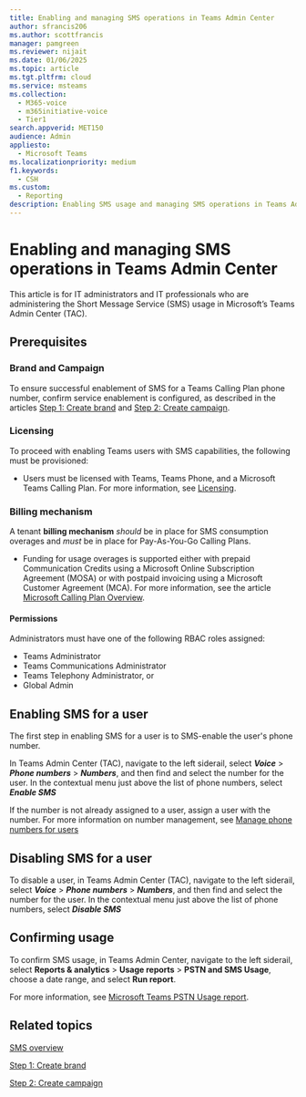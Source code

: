 ```yaml
---
title: Enabling and managing SMS operations in Teams Admin Center
author: sfrancis206
ms.author: scottfrancis
manager: pamgreen
ms.reviewer: nijait
ms.date: 01/06/2025
ms.topic: article
ms.tgt.pltfrm: cloud
ms.service: msteams
ms.collection:
  - M365-voice
  - m365initiative-voice
  - Tier1
search.appverid: MET150
audience: Admin
appliesto:
  - Microsoft Teams
ms.localizationpriority: medium
f1.keywords:
  - CSH
ms.custom:
  - Reporting
description: Enabling SMS usage and managing SMS operations in Teams Admin Center
---
```


# Enabling and managing SMS operations in Teams Admin Center

This article is for IT administrators and IT professionals who are administering the Short Message Service (SMS) usage in Microsoft’s Teams Admin Center (TAC).

## Prerequisites

### Brand and Campaign

To ensure successful enablement of SMS for a Teams Calling Plan phone number, confirm service enablement is configured, as described in the articles [Step 1: Create brand](sms-setup-brand.md) and [Step 2: Create campaign](sms-setup-campaign.md).

### Licensing

To proceed with enabling Teams users with SMS capabilities, the following must be provisioned:

- Users must be licensed with Teams, Teams Phone, and a Microsoft Teams Calling Plan. For more information, see [Licensing](sms-overview.md#licensing).
  
### Billing mechanism

A tenant **billing mechanism** *should* be in place for SMS consumption overages and *must* be in place for Pay-As-You-Go Calling Plans.

- Funding for usage overages is supported either with prepaid Communication Credits using a Microsoft Online Subscription Agreement (MOSA) or with postpaid invoicing using a Microsoft Customer Agreement (MCA). For more information, see the article [Microsoft Calling Plan Overview](calling-plan-overview.md).

#### Permissions

Administrators must have one of the following RBAC roles assigned:

- Teams Administrator
- Teams Communications Administrator
- Teams Telephony Administrator, or
- Global Admin

## Enabling SMS for a user

The first step in enabling SMS for a user is to SMS-enable the user's phone number. 

In Teams Admin Center (TAC), navigate to the left siderail, select ***Voice*** > ***Phone numbers*** > ***Numbers***, and then find and select the number for the user. In the contextual menu just above the list of phone numbers, select ***Enable SMS***

If the number is not already assigned to a user, assign a user with the number. For more information on number management, see [Manage phone numbers for users](assign-change-or-remove-a-phone-number-for-a-user.md)

## Disabling SMS for a user

To disable a user, in Teams Admin Center (TAC), navigate to the left siderail, select ***Voice*** > ***Phone numbers*** > ***Numbers***, and then find and select the number for the user. In the contextual menu just above the list of phone numbers, select ***Disable SMS***

## Confirming usage

To confirm SMS usage, in Teams Admin Center, navigate to the left siderail, select **Reports & analytics** > **Usage reports** > **PSTN and SMS Usage**, choose a date range, and select **Run report**.

For more information, see [Microsoft Teams PSTN Usage report](.\teams-analytics-and-reports\pstn-usage-report.md).

## Related topics

[SMS overview](sms-overview.md)

[Step 1: Create brand](sms-setup-brand.md)

[Step 2: Create campaign](sms-setup-campaign.md)
